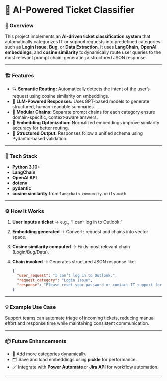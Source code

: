 
# 🧠 AI-Powered Ticket Classifier

### 🚀 Overview

This project implements an **AI-driven ticket classification system** that automatically categorizes IT or support requests into predefined categories such as **Login Issue**, **Bug**, or **Data Extraction**.
It uses **LangChain**, **OpenAI embeddings**, and **cosine similarity** to dynamically route user queries to the most relevant prompt chain, generating a structured JSON response.

---

### 🏗️ Features

* 🔍 **Semantic Routing:** Automatically detects the intent of the user’s request using cosine similarity on embeddings.
* 🤖 **LLM-Powered Responses:** Uses GPT-based models to generate structured, human-readable summaries.
* 🧩 **Modular Chains:** Separate prompt chains for each category ensure domain-specific, context-aware answers.
* 💾 **Embedding Optimization:** Normalized embeddings improve similarity accuracy for better routing.
* 🧠 **Structured Output:** Responses follow a unified schema using Pydantic-based validation.

---

### 🧰 Tech Stack

* **Python 3.10+**
* **LangChain**
* **OpenAI API**
* **dotenv**
* **pydantic**
* **cosine similarity** from `langchain_community.utils.math`

---

### ⚙️ How It Works

1. **User inputs a ticket** → e.g., “I can’t log in to Outlook.”
2. **Embedding generated** → Converts request and chains into vector space.
3. **Cosine similarity computed** → Finds most relevant chain (Login/Bug/Data).
4. **Chain invoked** → Generates structured JSON response like:

   ```json
   {
     "user_request": "I can’t log in to Outlook.",
     "request_category": "Login Issue",
     "response": "Please reset your password or contact IT support for account verification."
   }
   ```

---

### 💡 Example Use Case

Support teams can automate triage of incoming tickets, reducing manual effort and response time while maintaining consistent communication.

---

### 📦 Future Enhancements

* 🧠 Add more categories dynamically.
* 🗂️ Save and load embeddings using **pickle** for performance.
* 🪄 Integrate with **Power Automate** or **Jira API** for workflow automation.

---

